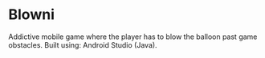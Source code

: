 # Blowni
Addictive mobile game where the player has to blow the balloon past game obstacles. Built using: Android Studio (Java).
